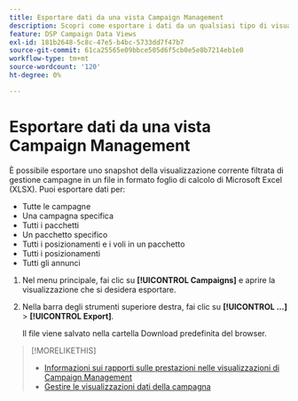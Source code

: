 ```yaml
---
title: Esportare dati da una vista Campaign Management
description: Scopri come esportare i dati da un qualsiasi tipo di visualizzazione di gestione delle campagne a un file di foglio di calcolo.
feature: DSP Campaign Data Views
exl-id: 181b2648-5c8c-47e5-b4bc-5733dd7f47b7
source-git-commit: 61ca25565e09bbce505d6f5cb0e5e8b7214eb1e0
workflow-type: tm+mt
source-wordcount: '120'
ht-degree: 0%

---
```


# Esportare dati da una vista Campaign Management

È possibile esportare uno snapshot della visualizzazione corrente filtrata di gestione campagne in un file in formato foglio di calcolo di Microsoft Excel (XLSX). Puoi esportare dati per:

* Tutte le campagne
* Una campagna specifica
* Tutti i pacchetti
* Un pacchetto specifico
* Tutti i posizionamenti e i voli in un pacchetto
* Tutti i posizionamenti
* Tutti gli annunci

1. Nel menu principale, fai clic su **[!UICONTROL Campaigns]** e aprire la visualizzazione che si desidera esportare.

1. Nella barra degli strumenti superiore destra, fai clic su  **[!UICONTROL ...]** > **[!UICONTROL Export]**.

   Il file viene salvato nella cartella Download predefinita del browser.

>[!MORELIKETHIS]
>
>* [Informazioni sui rapporti sulle prestazioni nelle visualizzazioni di Campaign Management](campaign-reports-about.md)
>* [Gestire le visualizzazioni dati della campagna](/help/dsp/campaign-management/reports/campaign-data-views-manage.md)
